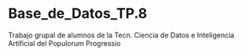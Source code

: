 # Base_de_Datos_TP.8
Trabajo grupal de alumnos de la Tecn. Ciencia de Datos e Inteligencia Artificial del Populorum Progressio
